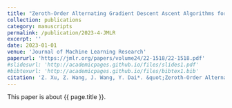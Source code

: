 ```yaml
---
title: "Zeroth-Order Alternating Gradient Descent Ascent Algorithms for a Class of Nonconvex-Nonconcave Minimax Problems"
collection: publications
category: manuscripts
permalink: /publication/2023-4-JMLR
excerpt: ''
date: 2023-01-01
venue: 'Journal of Machine Learning Research'
paperurl: 'https://jmlr.org/papers/volume24/22-1518/22-1518.pdf'
#slidesurl: 'http://academicpages.github.io/files/slides1.pdf'
#bibtexurl: 'http://academicpages.github.io/files/bibtex1.bib'
citation: 'Z. Xu, Z. Wang, J. Wang, Y. Dai*. &quot;Zeroth-Order Alternating Gradient Descent Ascent Algorithms for a Class of Nonconvex-Nonconcave Minimax Problems.&quot; <i>Journal of Machine Learning Research</i>. 24(313):1-25, 2023.'
---
```


This paper is about {{ page.title }}.
